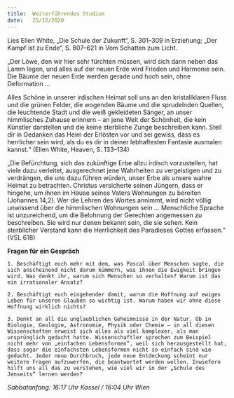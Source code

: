 ```yaml
---
title:  Weiterführendes Studium
date:   25/12/2020
---
```


Lies Ellen White, „Die Schule der Zukunft“, S. 301–309 in Erziehung; „Der Kampf ist zu Ende“, S. 607–621 in Vom Schatten zum Licht.

„Der Löwe, den wir hier sehr fürchten müssen, wird sich dann neben das Lamm legen, und alles auf der neuen Erde wird Frieden und Harmonie sein. Die Bäume der neuen Erde werden gerade und hoch sein, ohne Deformation …

Alles Schöne in unserer irdischen Heimat soll uns an den kristallklaren Fluss und die grünen Felder, die wogenden Bäume und die sprudelnden Quellen, die leuchtende Stadt und die weiß gekleideten Sänger, an unser himmlisches Zuhause erinnern – an jene Welt der Schönheit, die kein Künstler darstellen und die keine sterbliche Zunge beschreiben kann. Stell dir in Gedanken das Heim der Erlösten vor und sei gewiss, dass es herrlicher sein wird, als du es dir in deiner lebhaftesten Fantasie ausmalen kannst.“ (Ellen White, Heaven, S. 133–134)

„Die Befürchtung, sich das zukünftige Erbe allzu irdisch vorzustellen, hat viele dazu verleitet, ausgerechnet jene Wahrheiten zu vergeistigen und zu verdrängen, die uns dazu führen würden, unser Erbe als unsere wahre Heimat zu betrachten. Christus versicherte seinen Jüngern, dass er hingehe, um ihnen im Hause seines Vaters Wohnungen zu bereiten (Johannes 14,2). Wer die Lehren des Wortes annimmt, wird nicht völlig unwissend über die himmlischen Wohnungen sein … Menschliche Sprache ist unzureichend, um die Belohnung der Gerechten angemessen zu beschreiben. Sie wird nur denen bekannt sein, die sie sehen. Kein sterblicher Verstand kann die Herrlichkeit des Paradieses Gottes erfassen.“ (VSL 618)

**Fragen für ein Gespräch**

`1. Beschäftigt euch mehr mit dem, was Pascal über Menschen sagte, die sich anscheinend nicht darum kümmern, was ihnen die Ewigkeit bringen wird. Was denkt ihr, warum sich Menschen so verhalten? Warum ist das ein irrationaler Ansatz?`

`2. Beschäftigt euch eingehender damit, warum die Hoffnung auf ewiges Leben für unseren Glauben so wichtig ist. Warum haben wir ohne diese Hoffnung wirklich nichts?`

`3. Denkt an all die unglaublichen Geheimnisse in der Natur. Ob in Biologie, Geologie, Astronomie, Physik oder Chemie – in all diesen Wissenschaften erweist sich alles als viel komplexer, als man ursprünglich gedacht hatte. Wissenschaftler sprechen zum Beispiel nicht mehr von „einfachen Lebensformen“, weil sich herausgestellt hat, dass sogar die einfachsten Lebensformen nicht so einfach sind wie gedacht. Jeder neue Durchbruch, jede neue Entdeckung scheint nur weitere Fragen aufzuwerfen, die beantwortet werden wollen. Inwiefern hilft uns all das zu verstehen, wie viel wir in der „Schule des Jenseits“ lernen werden?`

_Sabbatanfang: 16:17 Uhr Kassel / 16:04 Uhr Wien_